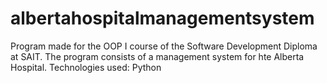 # albertahospitalmanagementsystem
Program made for the OOP I course of the Software Development Diploma at SAIT. The program consists of a management system for hte Alberta Hospital. Technologies used: Python
